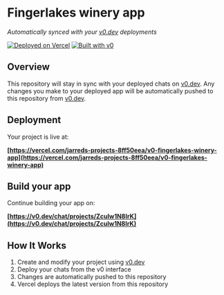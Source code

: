 # Fingerlakes winery app

*Automatically synced with your [v0.dev](https://v0.dev) deployments*

[![Deployed on Vercel](https://img.shields.io/badge/Deployed%20on-Vercel-black?style=for-the-badge&logo=vercel)](https://vercel.com/jarreds-projects-8ff50eea/v0-fingerlakes-winery-app)
[![Built with v0](https://img.shields.io/badge/Built%20with-v0.dev-black?style=for-the-badge)](https://v0.dev/chat/projects/Zculw1N8IrK)

## Overview

This repository will stay in sync with your deployed chats on [v0.dev](https://v0.dev).
Any changes you make to your deployed app will be automatically pushed to this repository from [v0.dev](https://v0.dev).

## Deployment

Your project is live at:

**[https://vercel.com/jarreds-projects-8ff50eea/v0-fingerlakes-winery-app](https://vercel.com/jarreds-projects-8ff50eea/v0-fingerlakes-winery-app)**

## Build your app

Continue building your app on:

**[https://v0.dev/chat/projects/Zculw1N8IrK](https://v0.dev/chat/projects/Zculw1N8IrK)**

## How It Works

1. Create and modify your project using [v0.dev](https://v0.dev)
2. Deploy your chats from the v0 interface
3. Changes are automatically pushed to this repository
4. Vercel deploys the latest version from this repository